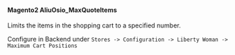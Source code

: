 #### Magento2 AliuOsio_MaxQuoteItems

Limits the items in the shopping cart to a specified number.

Configure in Backend under `Stores -> Configuration -> Liberty Woman -> Maximum Cart Positions`
